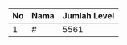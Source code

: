 | No | Nama            | Jumlah Level |
|----|-----------------|--------------|
| 1  | #    |    5561        |
